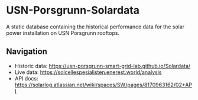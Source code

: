 # USN-Porsgrunn-Solardata

A static database containing the historical performance data for the solar power installation on USN Porsgrunn rooftops.

## Navigation

- Historic data: https://usn-porsgrunn-smart-grid-lab.github.io/Solardata/
- Live data: https://solcellespesialisten.enerest.world/analysis
- API docs: https://solarlog.atlassian.net/wiki/spaces/SW/pages/8170963162/02+API

